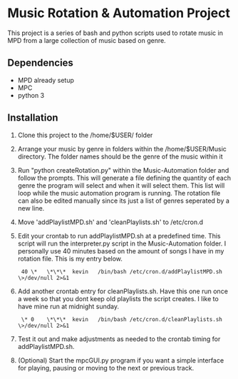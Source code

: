 # Music Rotation & Automation Project
This project is a series of bash and python scripts used to rotate music in MPD
from a large collection of music based on genre.

## Dependencies
- MPD already setup
- MPC
- python 3

## Installation
1. Clone this project to the /home/$USER/ folder
2. Arrange your music by genre in folders within the /home/$USER/Music directory.
   The folder names should be the genre of the music within it
3. Run "python createRotation.py" within the Music-Automation folder and follow the prompts.
   This will generate a file defining the quantity of each genre the program will select and
   when it will select them. This list will loop while the music automation program is running.
   The rotation file can also be edited manually since its just a list of genres seperated by
   a new line.
4. Move 'addPlaylistMPD.sh' and 'cleanPlaylists.sh' to /etc/cron.d
5. Edit your crontab to run addPlaylistMPD.sh at a predefined time. This script
   will run the interpreter.py script in the Music-Automation folder. I personally use 40 minutes
   based on the amount of songs I have in my rotation file. This is my entry below.
   
   		40 \*	\*\*\*	kevin	/bin/bash /etc/cron.d/addPlaylistMPD.sh \>/dev/null 2>&1

6. Add another crontab entry for cleanPlaylists.sh. Have this one run once a week so that
   you dont keep old playlists the script creates. I like to have mine run at midnight sunday.

		\* 0	\*\*\*	kevin	/bin/bash /etc/cron.d/cleanPlaylists.sh \>/dev/null 2>&1

7. Test it out and make adjustments as needed to the crontab timing for addPlaylistMPD.sh.

8. (Optional) Start the mpcGUI.py program if you want a simple interface for playing, pausing
   or moving to the next or previous track. 

